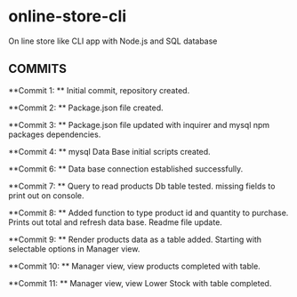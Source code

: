 # online-store-cli
On line store like CLI app  with Node.js and SQL database







## COMMITS

**Commit 1: **
Initial commit, repository created.

**Commit 2: **
Package.json file created.

**Commit 3: **
Package.json file updated with inquirer and mysql npm packages dependencies.

**Commit 4: **
mysql Data Base initial scripts created.

**Commit 6: **
Data base connection established successfully.

**Commit 7: **
Query to read products  Db table tested. missing fields to print out on console.

**Commit 8: ** 
Added function to type product id and quantity to purchase. Prints out total and refresh data base. Readme file update.

**Commit 9: **
Render products data as a table added. Starting with selectable options in Manager view.

**Commit 10: **
Manager view, view products completed with table.

**Commit 11: **
Manager view, view Lower Stock with table completed.
